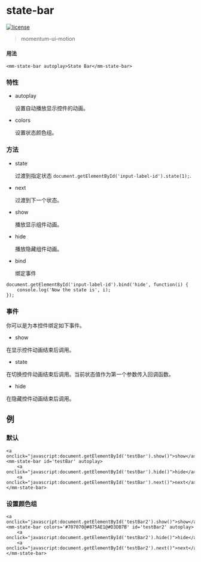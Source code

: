 <!-- 
---
date: 2020/5/13 14:10:00
---
-->
# state-bar

[![license](https://img.shields.io/github/license/momentum-design/momentum-ui.svg?color=blueviolet)](https://github.com/momentum-design/momentum-ui/blob/master/charts/LICENSE)

> momentum-ui-motion

#### 用法

<!--#html1#-->
```
<mm-state-bar autoplay>State Bar</mm-state-bar>
```

### 特性

+ autoplay

	设置自动播放显示控件的动画。
	
+ colors

	设置状态颜色组。
	
### 方法

+ state
	
	过渡到指定状态 ```document.getElementById('input-label-id').state(1);```.
	
+ next

	过渡到下一个状态。

+ show

	播放显示组件动画。

+ hide

	播放隐藏组件动画。
	
+ bind

	绑定事件
	
```
document.getElementById('input-label-id').bind('hide', function(i) {
	console.log('Now the state is', i);
});
```
	
### 事件

你可以是为本控件绑定如下事件。

+ show

在显示控件动画结束后调用。

+ state

在切换控件动画结束后调用。当前状态值作为第一个参数传入回调函数。

+ hide

在隐藏控件动画结束后调用。

## 例

### 默认

<!--#html2#-->
```
<a onclick="javascript:document.getElementById('testBar').show()">show</a>
<mm-state-bar id='testBar' autoplay>
    <a onclick="javascript:document.getElementById('testBar').hide()">hide</a>
    <a onclick="javascript:document.getElementById('testBar').next()">next</a>
</mm-state-bar>
```

### 设置颜色组

<!--#html3****#-->
```
<a onclick="javascript:document.getElementById('testBar2').show()">show</a>
<mm-state-bar colors='#707070@#875AE1@#D3DB7B' id='testBar2' autoplay>
    <a onclick="javascript:document.getElementById('testBar2').hide()">hide</a>
    <a onclick="javascript:document.getElementById('testBar2').next()">next</a>
</mm-state-bar>
```